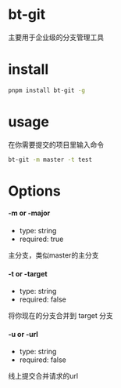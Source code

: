 # bt-git

主要用于企业级的分支管理工具

# install

```bash
pnpm install bt-git -g

```


# usage 
在你需要提交的项目里输入命令

```bash
bt-git -m master -t test 
```

# Options

#### -m or -major

* type: string
* required: true

主分支，类似master的主分支


#### -t or -target
* type: string
* required: false

将你现在的分支合并到 target 分支


#### -u or -url
* type: string
* required: false

线上提交合并请求的url